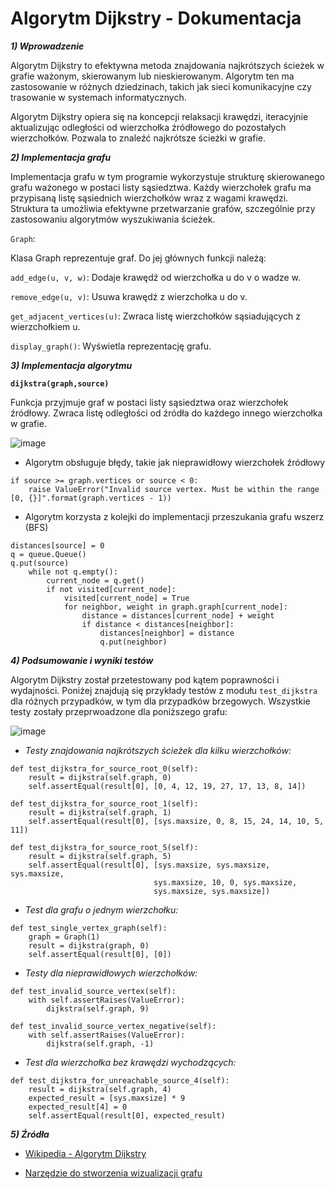 # Algorytm Dijkstry - Dokumentacja

***1) Wprowadzenie***

Algorytm Dijkstry to efektywna metoda znajdowania najkrótszych ścieżek w grafie ważonym, skierowanym lub nieskierowanym.
Algorytm ten ma zastosowanie w różnych dziedzinach, takich jak sieci komunikacyjne czy trasowanie w systemach
informatycznych.

Algorytm Dijkstry opiera się na koncepcji relaksacji krawędzi, iteracyjnie aktualizując odległości od wierzchołka
źródłowego do pozostałych wierzchołków. Pozwala to znaleźć najkrótsze ścieżki w grafie.

***2)  Implementacja grafu***

Implementacja grafu w tym programie wykorzystuje strukturę skierowanego grafu ważonego w postaci listy sąsiedztwa.
Każdy wierzchołek grafu ma przypisaną listę sąsiednich wierzchołków wraz z wagami krawędzi.
Struktura ta umożliwia efektywne przetwarzanie grafów, szczególnie przy zastosowaniu algorytmów wyszukiwania ścieżek.

`Graph`:

Klasa Graph reprezentuje graf. Do jej głównych funkcji należą:

`add_edge(u, v, w)`: Dodaje krawędź od wierzchołka u do v o wadze w.

`remove_edge(u, v)`: Usuwa krawędź z wierzchołka u do v.

`get_adjacent_vertices(u)`: Zwraca listę wierzchołków sąsiadujących z wierzchołkiem u.

`display_graph()`: Wyświetla reprezentację grafu.

***3) Implementacja algorytmu***

**`dijkstra(graph,source)`**

Funkcja przyjmuje graf w postaci listy sąsiedztwa oraz wierzchołek źródłowy. Zwraca listę odległości od źródła do
każdego innego wierzchołka w grafie.

![image](https://github.com/Kamma121/python_lab/assets/109139766/72d543a8-34c3-45dc-808b-cbc462664874)

- Algorytm obsługuje błędy, takie jak nieprawidłowy wierzchołek źródłowy

```
if source >= graph.vertices or source < 0:
    raise ValueError("Invalid source vertex. Must be within the range [0, {}]".format(graph.vertices - 1))
``` 

- Algorytm korzysta z kolejki do implementacji przeszukania grafu wszerz (BFS)

```
distances[source] = 0
q = queue.Queue()
q.put(source)
    while not q.empty():
        current_node = q.get()
        if not visited[current_node]:
            visited[current_node] = True
            for neighbor, weight in graph.graph[current_node]:
                distance = distances[current_node] + weight
                if distance < distances[neighbor]:
                    distances[neighbor] = distance
                    q.put(neighbor)
```

***4) Podsumowanie i wyniki testów***

Algorytm Dijkstry został przetestowany pod kątem poprawności i wydajności. Poniżej znajdują się przykłady testów z
modułu `test_dijkstra` dla różnych przypadków, w tym dla przypadków brzegowych. Wszystkie testy zostały przeprwoadzone
dla poniższego grafu:

![image](https://github.com/Kamma121/python_lab/assets/109139766/4f75f8c5-e2e0-4d6a-a8b7-a4eec54f5eb4)

- *Testy znajdowania najkrótszych ścieżek dla kilku wierzchołków:*

```
def test_dijkstra_for_source_root_0(self):
    result = dijkstra(self.graph, 0)
    self.assertEqual(result[0], [0, 4, 12, 19, 27, 17, 13, 8, 14])

def test_dijkstra_for_source_root_1(self):
    result = dijkstra(self.graph, 1)
    self.assertEqual(result[0], [sys.maxsize, 0, 8, 15, 24, 14, 10, 5, 11])

def test_dijkstra_for_source_root_5(self):
    result = dijkstra(self.graph, 5)
    self.assertEqual(result[0], [sys.maxsize, sys.maxsize, sys.maxsize,
                                sys.maxsize, 10, 0, sys.maxsize,
                                sys.maxsize, sys.maxsize])
```                                  

- *Test dla grafu o jednym wierzchołku:*

```
def test_single_vertex_graph(self):
    graph = Graph(1)
    result = dijkstra(graph, 0)
    self.assertEqual(result[0], [0])
```

- *Testy dla nieprawidłowych wierzchołków:*

```
def test_invalid_source_vertex(self):
    with self.assertRaises(ValueError):
        dijkstra(self.graph, 9)

def test_invalid_source_vertex_negative(self):
    with self.assertRaises(ValueError):
        dijkstra(self.graph, -1)
```

- *Test dla wierzchołka bez krawędzi wychodzących:*

```
def test_dijkstra_for_unreachable_source_4(self):
    result = dijkstra(self.graph, 4)
    expected_result = [sys.maxsize] * 9
    expected_result[4] = 0
    self.assertEqual(result[0], expected_result)
```

***5) Źródła***

- [Wikipedia - Algorytm Dijkstry](https://en.wikipedia.org/wiki/Dijkstra%27s_algorithm)

- [Narzędzie do stworzenia wizualizacji grafu](https://visualgo.net/en/graphds)

